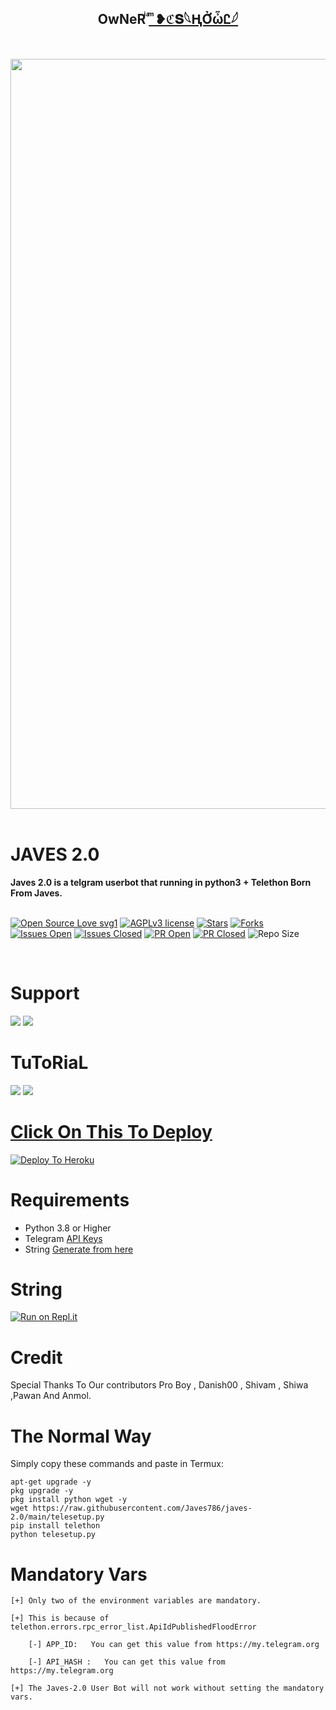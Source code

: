 <h2 align="center"><b>OwNeR <a href="https://telegram.dog/iAmLiKu1">ͥ ͣ ͫ❥ℭ𝐒𓆩‎ⱧỞὦᏝ𓆪</a></b></h2>
<br>
<p align="center">
   <a href="https://github.com/likucs/my-user"><img src="https://telegra.ph/file/c200988c3a5a82b1d96e9.jpg" alt="my-user" width=1200px></a>
   <br>
   <br>
</p>
<h1>JAVES 2.0</h1>
<b>Javes 2.0 is a telgram userbot that running in python3 + Telethon Born From Javes.</b>
<br>
<br>

[![Open Source Love svg1](https://badges.frapsoft.com/os/v1/open-source.png?v=103)]( https://github.com/Javes786/javes-2.0)
[![AGPLv3 license](https://img.shields.io/badge/License-AGPL%20v3-green.svg)]( https://github.com/Javes786/javes-2.0#copyright--license)
[![Stars](https://img.shields.io/github/stars/Javes786/javes-2.0?&style=flat-square)]( https://github.com/Javes786/javes-2.0/stargazers)
[![Forks](https://img.shields.io/github/forks/Javes786/javes-2.0?&style=flat-square)]( https://github.com/Javes786/javes-2.0/network/members)
[![Issues Open](https://img.shields.io/github/issues/Javes786/javes-2.0?&style=flat-square)]( https://github.com/Javes786/javes-2.0/issues)
[![Issues Closed](https://img.shields.io/github/issues-closed/Javes786/javes-2.0?&style=flat-square)]( https://github.com/Javes786/javes-2.0/issues?q=is:closed)
[![PR Open](https://img.shields.io/github/issues-pr/Javes786/javes-2.0?&style=flat-square)]( https://github.com/Javes786/javes-2.0/pulls)
[![PR Closed](https://img.shields.io/github/issues-pr-closed/Javes786/javes-2.0?&style=flat-square)]( https://github.com/Javes786/javes-2.0/pulls?q=is:closed)
![Repo Size](https://img.shields.io/github/repo-size/Javes786/javes-2.0?style=flat-square)

<br>




# Support

<a href="https://t.me/Javes2support"><img src="https://img.shields.io/badge/Join-Support%20Channel-red.svg?style=for-the-badge&logo=Telegram"></a>
<a href="https://t.me/javes_support"><img src="https://img.shields.io/badge/Join-Support%20Group-blue.svg?style=for-the-badge&logo=Telegram"></a>



# TuToRiaL

<a href="http://youtube.com/watch?v=aWnWbFGXp5U"><img src="https://img.shields.io/badge/How%20To%20Deploy-blue.svg?logo=Youtube"></a>
<a href="http://youtube.com/watch?v=aWnWbFGXp5U"><img src="https://img.shields.io/youtube/views/aWnWbFGXp5U?style=social">



# Click On This To Deploy

[![Deploy To Heroku](https://www.herokucdn.com/deploy/button.svg)](https://heroku.com/deploy?template=https://github.com/likucs/my-user)

# Requirements 
* Python 3.8 or Higher
* Telegram [API Keys](https://my.telegram.org/apps)
* String [Generate from here](https://repl.it/@Javes786/Javes-20-String-session#main.py)


# String

[![Run on Repl.it](https://repl.it/badge/github/STARKGANG/friday)](https://repl.it/@Javes786/Javes-20-String-session#main.py)


# Credit
Special Thanks To Our contributors Pro Boy , Danish00 , Shivam , Shiwa ,Pawan And Anmol.



# The Normal Way

Simply copy these commands and paste in Termux:
```apt-get update
apt-get upgrade -y
pkg upgrade -y
pkg install python wget -y
wget https://raw.githubusercontent.com/Javes786/javes-2.0/main/telesetup.py
pip install telethon
python telesetup.py
```



# Mandatory Vars
```
[+] Only two of the environment variables are mandatory.

[+] This is because of telethon.errors.rpc_error_list.ApiIdPublishedFloodError

    [-] APP_ID:   You can get this value from https://my.telegram.org
    
    [-] API_HASH :   You can get this value from https://my.telegram.org
    
[+] The Javes-2.0 User Bot will not work without setting the mandatory vars.
```















